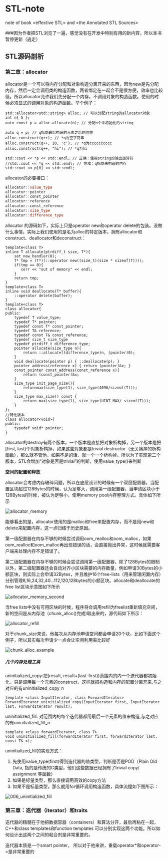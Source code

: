 # STL-note
note of book &lt;effective STL> and &lt;the Annotated STL Sources>

###因为作者把STL浏览了一遍，感觉没有在开发中特别有用的新内容，所以本书暂停更新（逃走）


## STL源码剖析

### 第二章：allocator

allocator是一个可以将内存分配和对象构造分离开来的东西，因为new是先分配内存，然后一定会调用类的构造函数，两者绑定在一起会不是很方便，效率也比较低。所以allocator允许我们先分配一个内存，不调用对象的构造函数。使用的时候必须显式的调用对象的构造函数。举个例子：

```
std::allocator<std::string> alloc; // 可以分配string的allocator对象
int n{ 5 };
auto const p = alloc.allocate(n); // 分配n个未初始化的string

auto q = p; // q指向最后构造的元素之后的位置
alloc.construct(q++); // *q为空字符串
alloc.construct(q++, 10, 'c'); // *q为cccccccccc
alloc.construct(q++, "hi"); // *q为hi

std::cout << *p << std::endl; // 正确：使用string的输出运算符
//std::cout << *q << std::endl; // 灾难：q指向未构造的内存
std::cout << p[0] << std::endl;
```

allocator的必要接口：

```C++
allocator::value_type
allocator::pointer
allocator::const_pointer
allocator::reference
allocator::const_reference
allocator::size_type
allocator::difference_type
```

allocator 的源码如下，实际上只是operator new和operator delete的包装。没做什么事情，实际上我们使用的是名为alloc的特定版本，拥有allocator和construct、deallocator和deconstruct：

```
template<class T>
inline T allocate(ptrdiff_t size, T*){
    set_new_handler(0);
    T* tmp = (T*)(::operator new((size_t)(size * sizeof(T))));
    if(tmp == 0){
       cerr << "out of memory" << endl;
    }
    return tmp;
}
template<class T>
inline void deallocate(T* buffer){
    ::operator delete(buffer);
}
template<class T>
class allocator{
public:
    typedef T value_type;
    typedef T* pointer;
    typedef const T* const_pointer;
    typedef T& reference;
    typedef const T& const_reference;
    typedef size_t size_type
    typedef ptrdiff_t difference_type;
    pointer allocate(size_type n){
        return ::allocate((difference_type)n, (pointer)0);
    }
    void deallocate(pointer p) { ::deallocate(p); }
    pointer address(reference x) { return (pointer)&x; }
    const_pointer const_address(const_reference x){
        return (const_pointer)&x;
    }
    size_type init_page_size(){
        returnmax(size_type(1), size_type(4096/sizeof(T)));
    }
    size_type max_size() const {
        return max(size_type(1), size_type(UINT_MAX/ sizeof(T)));
    }
};
//特化版本
class allocator<void>{
public:
    typedef void* pointer;
}
```

allocator的destroy有两个版本，一个版本是直接把对象析构掉，另一个版本是把[first, last)个对象析构掉，如果这些对象都是trivial destructor（无关痛痒的析构函数），那么就不管他，如果不是的话，就一个一个析构掉。所以为了实现第二个版本，STL会增加“对象是否是trivial”的判断，使用value_type()来判断

**空间的配置和释放**

allocator会考虑内存破碎问题，所以在底层设计的时候有一个双层配置器，当配置区块超过128Bytes的时候，认为足够大，调用第一级配置器，当申请区块小于128Bytes的时候，被认为足够小，使用memory pool内存整理方式。具体如下所示

![allocator_memory](./images/allocator_memory.png)

能够看出的是，allocator使用的是malloc和free来配置内存，而不是用new和delete来配置内存，这一点归结于历史原因。

第一级配置器在内存不够的时候尝试调用oom_realloc和oom_malloc，如果oom_realloc和oom_malloc再出现错误的话，会直接抛出异常，这时候就需要客户端来处理内存不足错误了。

第二级配置器在内存不够的时候会尝试调用第一级配置器，除了128Bytes的限制以外，第二级配置器还会自动对齐小区块需要的内存数量，例如申请30Bytes的小额区块，则实际上会申请32Bytes，并且维护16个free-lists（用来管理闲置内存）分别管理8,16,24,32,40...112,120,128bytes的小额区块。allocate和deallocate的free list区块示意图如下所示

![allocator_memory_second](./images/allocator_memory_second.png)



当free lists中没有可用区块的时候，程序将会调用refill为freelist重新填充空间，新的空间是从内存池（chunk_alloc()完成)取出来的，源代码如下所示：

![allocator_refill](./images/allocator_refill.png)

对于chunk_size来说，他每次从内存池申请空间都会申请20个块，比如下面这个例子，所以其实每次申请少一点会让空间利用率比较好

![chunk_alloc_example](./images/chunk_alloc_example.png)



##### 几个内存处理工具

uninitialized_copy:把[result, result+(last-first))范围内的内一个迭代器都初始化，只是调用每一个元素的construct，这样就把构造和内存的配置分离开来,与之对应的有uninitialized_copy_n

```
template <class InputIterator, class ForwardIterator>
ForwardIterator uninitialized_copy(InputIterator first, InputIterator last, ForwardIterator result);
```

uninitialized_fill: 对范围内的每个迭代器都用最后一个元素的值来构造,与之对应的有uninitialized_fill_n

```
template <class forwardIterator, class T>
void uninitialized_fill(forwardIterator first, forwardIterator last, const T& x);
```

uninitialized_fill的实现方式：

1. 先使用value_type(first)得到迭代器的值类型，判断是否是POD（Plain Old Data, 指的是传统的C类型，他们这些数据已经拥有了trivial copy/ assignment 等函数）
2. 如果是标量类型，那么直接调用高效的copy方法
3. 如果不是标量类型，那么就用for循环调用构造函数，具体流程如下图所示：



![006_uninitialized_fill](./images/006_uninitialized_fill.png)



### 第三章：迭代器（iterator）和traits

迭代器的精髓在于他把数据容器（containers）和算法分开，最后再粘在一起，C++和class templates和function templates 可以分别实现这两个功能。所以如何设计出这两个之间的粘合剂是非常重要的。

迭代器本质是一个smart pointer， 所以对于他来讲，重载operator*和operator->是非常重要的

















